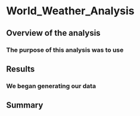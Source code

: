 # World_Weather_Analysis

## Overview of the analysis
### The purpose of this analysis was to use 

## Results
### We began generating our data 

## Summary 
###
